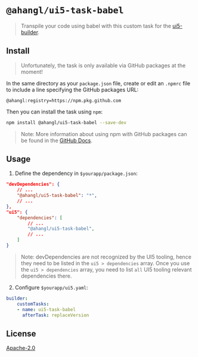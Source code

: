 # `@ahangl/ui5-task-babel`

> Transpile your code using babel with this custom task for the [ui5-builder](https://github.com/SAP/ui5-builder).

## Install
> Unfortunately, the task is only available via GitHub packages at the moment!

In the same directory as your `package.json` file, create or edit an `.npmrc` file to include a line specifying the GitHub packages URL:
```
@ahangl:registry=https://npm.pkg.github.com
```

Then you can install the task using `npm`:
```sh
npm install @ahangl/ui5-task-babel --save-dev
```

>Note: More information about using npm with GitHub packages can be found in the [GitHub Docs](https://docs.github.com/en/packages/working-with-a-github-packages-registry/working-with-the-npm-registry).

## Usage

1. Define the dependency in `$yourapp/package.json`:
```json
"devDependencies": {
    // ...
    "@ahangl/ui5-task-babel": "*",
    // ...
},
"ui5": {
    "dependencies": [
        // ...
        "@ahangl/ui5-task-babel",
        // ...
    ]
}
```

> Note: devDependencies are not recognized by the UI5 tooling, hence they need to be listed in the `ui5 > dependencies` array. Once you use the `ui5 > dependencies` array, you need to list `all` UI5 tooling relevant dependencies there.


2. Configure `$yourapp/ui5.yaml`:
```yaml
builder:
    customTasks:
    - name: ui5-task-babel
      afterTask: replaceVersion
```

## License
[Apache-2.0](LICENSE)

